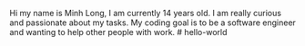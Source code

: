 Hi my name is Minh Long, I am currently 14 years old. I am really curious and passionate about my tasks. My coding goal is to be a software engineer and wanting to help other people with work. # hello-world 